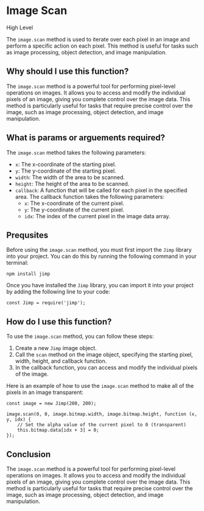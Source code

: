 
  
   # **Image Scan**

High Level

The `image.scan` method is used to iterate over each pixel in an image and perform a specific action on each pixel. This method is useful for tasks such as image processing, object detection, and image manipulation.

## Why should I use this function?

The `image.scan` method is a powerful tool for performing pixel-level operations on images. It allows you to access and modify the individual pixels of an image, giving you complete control over the image data. This method is particularly useful for tasks that require precise control over the image, such as image processing, object detection, and image manipulation.

## What is params or arguements required?

The `image.scan` method takes the following parameters:

* `x`: The x-coordinate of the starting pixel.
* `y`: The y-coordinate of the starting pixel.
* `width`: The width of the area to be scanned.
* `height`: The height of the area to be scanned.
* `callback`: A function that will be called for each pixel in the specified area. The callback function takes the following parameters:
    * `x`: The x-coordinate of the current pixel.
    * `y`: The y-coordinate of the current pixel.
    * `idx`: The index of the current pixel in the image data array.

## Prequsites

Before using the `image.scan` method, you must first import the `Jimp` library into your project. You can do this by running the following command in your terminal:

```
npm install jimp
```

Once you have installed the `Jimp` library, you can import it into your project by adding the following line to your code:

```
const Jimp = require('jimp');
```

## How do I use this function?

To use the `image.scan` method, you can follow these steps:

1. Create a new `Jimp` image object.
2. Call the `scan` method on the image object, specifying the starting pixel, width, height, and callback function.
3. In the callback function, you can access and modify the individual pixels of the image.

Here is an example of how to use the `image.scan` method to make all of the pixels in an image transparent:

```
const image = new Jimp(200, 200);

image.scan(0, 0, image.bitmap.width, image.bitmap.height, function (x, y, idx) {
    // Set the alpha value of the current pixel to 0 (transparent)
    this.bitmap.data[idx + 3] = 0;
});
```

## Conclusion

The `image.scan` method is a powerful tool for performing pixel-level operations on images. It allows you to access and modify the individual pixels of an image, giving you complete control over the image data. This method is particularly useful for tasks that require precise control over the image, such as image processing, object detection, and image manipulation.
  
  